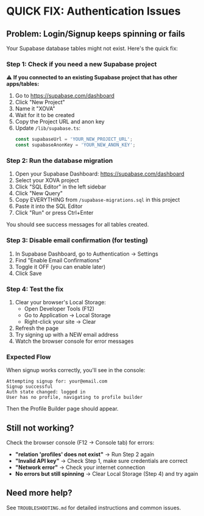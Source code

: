 # QUICK FIX: Authentication Issues

## Problem: Login/Signup keeps spinning or fails

Your Supabase database tables might not exist. Here's the quick fix:

### Step 1: Check if you need a new Supabase project

⚠️ **If you connected to an existing Supabase project that has other apps/tables:**

1. Go to https://supabase.com/dashboard
2. Click "New Project" 
3. Name it "XOVA"
4. Wait for it to be created
5. Copy the Project URL and anon key
6. Update `/lib/supabase.ts`:
   ```typescript
   const supabaseUrl = 'YOUR_NEW_PROJECT_URL';
   const supabaseAnonKey = 'YOUR_NEW_ANON_KEY';
   ```

### Step 2: Run the database migration

1. Open your Supabase Dashboard: https://supabase.com/dashboard
2. Select your XOVA project
3. Click "SQL Editor" in the left sidebar
4. Click "New Query"
5. Copy EVERYTHING from `/supabase-migrations.sql` in this project
6. Paste it into the SQL Editor
7. Click "Run" or press Ctrl+Enter

You should see success messages for all tables created.

### Step 3: Disable email confirmation (for testing)

1. In Supabase Dashboard, go to Authentication → Settings
2. Find "Enable Email Confirmations"
3. Toggle it OFF (you can enable later)
4. Click Save

### Step 4: Test the fix

1. Clear your browser's Local Storage:
   - Open Developer Tools (F12)
   - Go to Application → Local Storage
   - Right-click your site → Clear
2. Refresh the page
3. Try signing up with a NEW email address
4. Watch the browser console for error messages

### Expected Flow

When signup works correctly, you'll see in the console:
```
Attempting signup for: your@email.com
Signup successful
Auth state changed: logged in
User has no profile, navigating to profile builder
```

Then the Profile Builder page should appear.

## Still not working?

Check the browser console (F12 → Console tab) for errors:

- **"relation 'profiles' does not exist"** → Run Step 2 again
- **"Invalid API key"** → Check Step 1, make sure credentials are correct
- **"Network error"** → Check your internet connection
- **No errors but still spinning** → Clear Local Storage (Step 4) and try again

## Need more help?

See `TROUBLESHOOTING.md` for detailed instructions and common issues.
